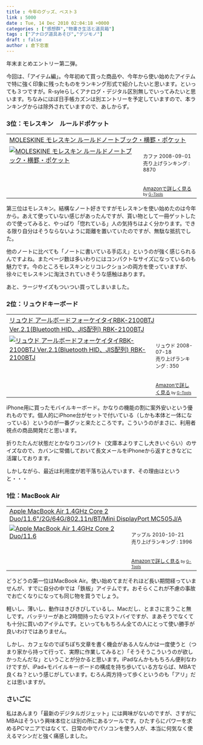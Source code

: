 ```yaml
---
title : 今年のグッズ、ベスト３
link : 5000
date : Tue, 14 Dec 2010 02:04:18 +0000
categories : ["感想群","物書き生活と道具箱"]
tags : ["アナログ道具あそび","デジモノ"]
draft : false
author : 倉下忠憲
---
```


年末まとめエントリー第二弾。

今回は、「アイテム編」。今年初めて買った商品や、今年から使い始めたアイテムで特に強く印象に残ったものをランキング形式で紹介したいと思います。といっても３つですが。R-syleらしくアナログ・デジタル区別無しでいってみたいと思います。ちなみにほぼ日手帳カズンは別エントリーを予定していますので、本ランキングからは除外されていますので、あしからず。

<h3>3位：モレスキン　ルールドポケット</h3>
<table  border="0" cellpadding="5"><tr><td colspan="2"><a href="http://www.amazon.co.jp/MOLESKINE-%E3%83%A2%E3%83%AC%E3%82%B9%E3%82%AD%E3%83%B3-%E3%83%AB%E3%83%BC%E3%83%AB%E3%83%89%E3%83%8E%E3%83%BC%E3%83%88%E3%83%96%E3%83%83%E3%82%AF%E3%83%BB%E6%A8%AA%E7%BD%AB%E3%83%BB%E3%83%9D%E3%82%B1%E3%83%83%E3%83%88/dp/4903799069%3FSubscriptionId%3D15SMZCTB9V8NGR2TW082%26tag%3Drashita1000-22%26linkCode%3Dxm2%26camp%3D2025%26creative%3D165953%26creativeASIN%3D4903799069" target="_top">MOLESKINE モレスキン ルールドノートブック・横罫・ポケット</a><img src="http://www.assoc-amazon.jp/e/ir?t=rashita1000-22&l=ur2&o=9" width="1" height="1" style="border: none;" alt="" /></td></tr><tr><td valign="top"><a href="http://www.amazon.co.jp/MOLESKINE-%E3%83%A2%E3%83%AC%E3%82%B9%E3%82%AD%E3%83%B3-%E3%83%AB%E3%83%BC%E3%83%AB%E3%83%89%E3%83%8E%E3%83%BC%E3%83%88%E3%83%96%E3%83%83%E3%82%AF%E3%83%BB%E6%A8%AA%E7%BD%AB%E3%83%BB%E3%83%9D%E3%82%B1%E3%83%83%E3%83%88/dp/4903799069%3FSubscriptionId%3D15SMZCTB9V8NGR2TW082%26tag%3Drashita1000-22%26linkCode%3Dxm2%26camp%3D2025%26creative%3D165953%26creativeASIN%3D4903799069" target="_top"><img src="http://ecx.images-amazon.com/images/I/41QYfJ5yZxL._SL160_.jpg" border="0" alt="MOLESKINE モレスキン ルールドノートブック・横罫・ポケット" /></a></td><td valign="top"><font size="-1"><br />カファ  2008-09-01<br />売り上げランキング : 8870<br /><br /><br /><a href="http://www.amazon.co.jp/MOLESKINE-%E3%83%A2%E3%83%AC%E3%82%B9%E3%82%AD%E3%83%B3-%E3%83%AB%E3%83%BC%E3%83%AB%E3%83%89%E3%83%8E%E3%83%BC%E3%83%88%E3%83%96%E3%83%83%E3%82%AF%E3%83%BB%E6%A8%AA%E7%BD%AB%E3%83%BB%E3%83%9D%E3%82%B1%E3%83%83%E3%83%88/dp/4903799069%3FSubscriptionId%3D15SMZCTB9V8NGR2TW082%26tag%3Drashita1000-22%26linkCode%3Dxm2%26camp%3D2025%26creative%3D165953%26creativeASIN%3D4903799069" target="_top">Amazonで詳しく見る</a></font><font size="-2"> by <a href="http://www.goodpic.com/mt/aws/index.html" >G-Tools</a></font></td></tr></table>

第三位はモレスキン。結構なノート好きですがモレスキンを使い始めたのは今年から。あえて使っていない感じがあったんですが、貰い物として一冊ゲットしたので使ってみると、やっぱり「惚れている」人の気持ちはよく分かります。できる限り自分はそうならないように距離を置いていたのですが、無駄な抵抗でした。

他のノートに比べても「ノートに書いている手応え」というのが強く感じられるんですよね。またページ数は多いわりにはコンパクトなサイズになっているのも魅力です。今のところモレスキンとリコレクションの両方を使っていますが、徐々にモレスキンに淘汰されていきそうな感触はあります。

あと、ラージサイズもついつい買ってしまいました。
<h3>2位：リュウドキーボード</h3>
<table  border="0" cellpadding="5"><tr><td colspan="2"><a href="http://www.amazon.co.jp/%E3%83%AA%E3%83%A5%E3%82%A6%E3%83%89-%E3%82%A2%E3%83%BC%E3%83%AB%E3%83%9C%E3%83%BC%E3%83%89%E3%83%95%E3%82%A9%E3%83%BC%E3%82%B1%E3%82%A4%E3%82%BF%E3%82%A4RBK-2100BTJ-Bluetooth-HID%E3%80%81JIS%E9%85%8D%E5%88%97-RBK-2100BTJ/dp/B001AVXD9S%3FSubscriptionId%3D15SMZCTB9V8NGR2TW082%26tag%3Drashita1000-22%26linkCode%3Dxm2%26camp%3D2025%26creative%3D165953%26creativeASIN%3DB001AVXD9S" target="_top">リュウド アールボードフォーケイタイRBK-2100BTJ Ver.2.1(Bluetooth HID、JIS配列) RBK-2100BTJ</a><img src="http://www.assoc-amazon.jp/e/ir?t=rashita1000-22&l=ur2&o=9" width="1" height="1" style="border: none;" alt="" /></td></tr><tr><td valign="top"><a href="http://www.amazon.co.jp/%E3%83%AA%E3%83%A5%E3%82%A6%E3%83%89-%E3%82%A2%E3%83%BC%E3%83%AB%E3%83%9C%E3%83%BC%E3%83%89%E3%83%95%E3%82%A9%E3%83%BC%E3%82%B1%E3%82%A4%E3%82%BF%E3%82%A4RBK-2100BTJ-Bluetooth-HID%E3%80%81JIS%E9%85%8D%E5%88%97-RBK-2100BTJ/dp/B001AVXD9S%3FSubscriptionId%3D15SMZCTB9V8NGR2TW082%26tag%3Drashita1000-22%26linkCode%3Dxm2%26camp%3D2025%26creative%3D165953%26creativeASIN%3DB001AVXD9S" target="_top"><img src="http://ecx.images-amazon.com/images/I/41izCTqHHIL._SL160_.jpg" border="0" alt="リュウド アールボードフォーケイタイRBK-2100BTJ Ver.2.1(Bluetooth HID、JIS配列) RBK-2100BTJ" /></a></td><td valign="top"><font size="-1"><br />リュウド  2008-07-18<br />売り上げランキング : 350<br /><br /><br /><a href="http://www.amazon.co.jp/%E3%83%AA%E3%83%A5%E3%82%A6%E3%83%89-%E3%82%A2%E3%83%BC%E3%83%AB%E3%83%9C%E3%83%BC%E3%83%89%E3%83%95%E3%82%A9%E3%83%BC%E3%82%B1%E3%82%A4%E3%82%BF%E3%82%A4RBK-2100BTJ-Bluetooth-HID%E3%80%81JIS%E9%85%8D%E5%88%97-RBK-2100BTJ/dp/B001AVXD9S%3FSubscriptionId%3D15SMZCTB9V8NGR2TW082%26tag%3Drashita1000-22%26linkCode%3Dxm2%26camp%3D2025%26creative%3D165953%26creativeASIN%3DB001AVXD9S" target="_top">Amazonで詳しく見る</a></font><font size="-2"> by <a href="http://www.goodpic.com/mt/aws/index.html" >G-Tools</a></font></td></tr></table>

iPhone用に買ったモバイルキーボード。かなりの機能の割に案外安いという優れものです。個人的にiPhone台がセットで付いている（しかも本体と一体になっている）というのが一番グッと来たところです。こういうのがまさに、利用者視点の商品開発だと思います。

折りたたんだ状態だとかなりコンパクト（文庫本よりすこし大きいぐらい）のサイズなので、カバンに常備しておいて長文メールをiPhoneから返すときなどに活躍しております。

しかしながら、最近は利用度が若干落ち込んでいます、その理由はというと・・・

<h3>1位：MacBook Air</h3>
<table  border="0" cellpadding="5"><tr><td colspan="2"><a href="http://www.amazon.co.jp/MacBook-1-4GHz-802-11n-DisplayPort-MC505J/dp/B00485CHJU%3FSubscriptionId%3D15SMZCTB9V8NGR2TW082%26tag%3Drashita1000-22%26linkCode%3Dxm2%26camp%3D2025%26creative%3D165953%26creativeASIN%3DB00485CHJU" target="_top">Apple MacBook Air 1.4GHz Core 2 Duo/11.6"/2G/64G/802.11n/BT/Mini DisplayPort MC505J/A</a><img src="http://www.assoc-amazon.jp/e/ir?t=rashita1000-22&l=ur2&o=9" width="1" height="1" style="border: none;" alt="" /></td></tr><tr><td valign="top"><a href="http://www.amazon.co.jp/MacBook-1-4GHz-802-11n-DisplayPort-MC505J/dp/B00485CHJU%3FSubscriptionId%3D15SMZCTB9V8NGR2TW082%26tag%3Drashita1000-22%26linkCode%3Dxm2%26camp%3D2025%26creative%3D165953%26creativeASIN%3DB00485CHJU" target="_top"><img src="http://ecx.images-amazon.com/images/I/51dW1JaHuTL._SL160_.jpg" border="0" alt="Apple MacBook Air 1.4GHz Core 2 Duo/11.6"/2G/64G/802.11n/BT/Mini DisplayPort MC505J/A" /></a></td><td valign="top"><font size="-1"><br />アップル  2010-10-21<br />売り上げランキング : 1996<br /><br /><br /><a href="http://www.amazon.co.jp/MacBook-1-4GHz-802-11n-DisplayPort-MC505J/dp/B00485CHJU%3FSubscriptionId%3D15SMZCTB9V8NGR2TW082%26tag%3Drashita1000-22%26linkCode%3Dxm2%26camp%3D2025%26creative%3D165953%26creativeASIN%3DB00485CHJU" target="_top">Amazonで詳しく見る</a></font><font size="-2"> by <a href="http://www.goodpic.com/mt/aws/index.html" >G-Tools</a></font></td></tr></table>

どうどうの第一位はMacBook Air。使い始めてまだそれほど長い期間経っていませんが、すでに自分の中では「鉄板」アイテムです。おそらくこれが不慮の事故でお亡くなりになっても同じ物を買うでしょう。

軽いし、薄いし、動作はきびきびしているし、Macだし、とまさに言うこと無しです。バッテリーがあと2時間持ったらマストバイですが、まあそうでなくても十分に買いのアイテムです。といってももちろん全ての人にとって使い勝手が良いわけではありません。

しかし、カフェなのでぽちぽち文章を書く機会がある人なんかは一度使うと（つまり家から持って行って、実際に作業してみると）「そうそうこういうのが欲しかったんだな」ということが分かると思います。iPadなんかももちろん便利なわけですが、iPad+モバイルキーボードの構成を持ち歩いている方ならば、MBAで良くね？という感じがしています。むろん両方持って歩くというのも「アリ」だとは思いますが。

<h3>さいごに</h3>
私はあんまり「最新のデジタルガジェット」には興味がないのですが、さすがにMBAはそういう興味本位とは別の所にあるツールです。ひたすらにパワーを求めるPCマニアではなくて、日常の中でパソコンを使う人が、本当に何気なく使えるマシンだと強く痛感しました。